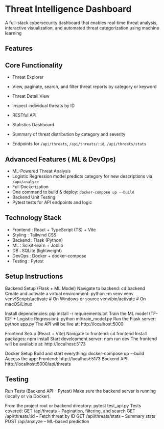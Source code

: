 # Threat Intelligence Dashboard

A full-stack cybersecurity dashboard that enables real-time threat analysis, interactive visualization, and automated threat categorization using machine learning

## Features

## Core Functionality

- Threat Explorer
- View, paginate, search, and filter threat reports by category or keyword
- Threat Detail View
- Inspect individual threats by ID
- RESTful API
- Statistics Dashboard
- Summary of threat distribution by category and severity

- Endpoints for `/api/threats`, `/api/threats/:id`, `/api/threats/stats`

## Advanced Features ( ML & DevOps)

- ML-Powered Threat Analysis
- Logistic Regression model predicts category for new descriptions via `/api/analyze`
- Full Dockerization
- One command to build & deploy: `docker-compose up --build`
- Backend Unit Testing
- Pytest tests for API endpoints and logic

## Technology Stack

- Frontend : React + TypeScript (TS) + Vite
- Styling : Tailwind CSS
- Backend : Flask (Python)
- ML : Scikit-learn + Joblib
- DB : SQLite (lightweight)
- DevOps : Docker + docker-compose
- Testing : Pytest

## Setup Instructions

Backend Setup (Flask + ML Model)
Navigate to backend:
cd backend
Create and activate a virtual environment:
python -m venv venv
venv\Scripts\activate # On Windows
or
source venv/bin/activate # On macOS/Linux

Install dependencies:
pip install -r requirements.txt
Train the ML model (TF-IDF + Logistic Regression):
python ml/train_model.py
Run the Flask server:
python app.py
The API will be live at:
http://localhost:5000

Frontend Setup (React + Vite)
Navigate to frontend:
cd frontend
Install packages:
npm install
Start development server:
npm run dev
The frontend will be available at:
http://localhost:5173

Docker Setup
Build and start everything:
docker-compose up --build
Access the app:
Frontend: http://localhost:5173
Backend API: http://localhost:5000/api/threats

## Testing

Run Tests (Backend API - Pytest)
Make sure the backend server is running (locally or via Docker).

From the project root or backend directory:
pytest test_api.py
Tests covered:
GET /api/threats – Pagination, filtering, and search
GET /api/threats/:id – Fetch threat by ID
GET /api/threats/stats – Summary stats
POST /api/analyze – ML-based prediction
